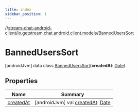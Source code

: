 ```yaml
---
title: index
sidebar_position: 1
---
```

//[stream-chat-android-client](../../../index.md)/[io.getstream.chat.android.client.models](../index.md)/[BannedUsersSort](index.md)



# BannedUsersSort  
 [androidJvm] data class [BannedUsersSort](index.md)(**createdAt**: [Date](https://developer.android.com/reference/kotlin/java/util/Date.html))   


## Properties  
  
|  Name |  Summary | 
|---|---|
| <a name="io.getstream.chat.android.client.models/BannedUsersSort/createdAt/#/PointingToDeclaration/"></a>[createdAt](createdAt.md)| <a name="io.getstream.chat.android.client.models/BannedUsersSort/createdAt/#/PointingToDeclaration/"></a> [androidJvm] val [createdAt](createdAt.md): [Date](https://developer.android.com/reference/kotlin/java/util/Date.html)   <br/>|

